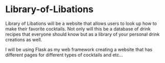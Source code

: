 # Library-of-Libations
Library of Libations will be a website that allows users to look up how to make their favorite cocktails. Not only will this be a database of drink recipes that everyone should know but as a library of your personal drink creations as well. 

I will be using Flask as my web framework creating a website that has different pages for different types of cocktails and etc... 
